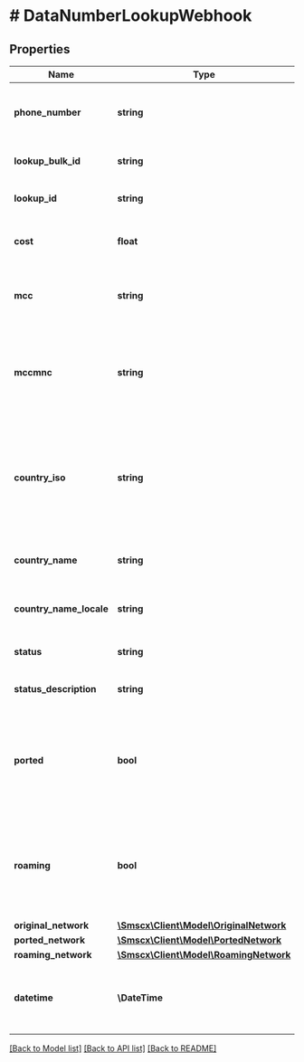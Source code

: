 # # DataNumberLookupWebhook

## Properties

Name | Type | Description | Notes
------------ | ------------- | ------------- | -------------
**phone_number** | **string** | Phone number in international E.164 format |
**lookup_bulk_id** | **string** | Unique bulk lookup identifier |
**lookup_id** | **string** | Unique lookup identifier |
**cost** | **float** | The cost of phone number lookup |
**mcc** | **string** | Mobile country code. [See full list of MCC](https://www.itu.int/dms_pub/itu-t/opb/sp/T-SP-E.212B-2018-PDF-E.pdf) |
**mccmnc** | **string** | Mobile country code + Mobile network code. [See full list of MCC + MNC](https://www.itu.int/dms_pub/itu-t/opb/sp/T-SP-E.212B-2018-PDF-E.pdf) |
**country_iso** | **string** | Two-letter country code in ISO-3166 alpha 2 standard of the destinations. Eg. &#x60;DE&#x60;, &#x60;FR&#x60;, &#x60;IT&#x60; |
**country_name** | **string** | Name of the country of the phone number |
**country_name_locale** | **string** | Name of the country in local language |
**status** | **string** | Status of the phone number |
**status_description** | **string** | Short description of the status |
**ported** | **bool** | Returns &#x60;true&#x60; if the phone number is ported to other mobile network, &#x60;false&#x60; otherwise |
**roaming** | **bool** | Returns &#x60;true&#x60; if the phone number is roaming in other network, &#x60;false&#x60; otherwise |
**original_network** | [**\Smscx\Client\Model\OriginalNetwork**](OriginalNetwork.md) |  |
**ported_network** | [**\Smscx\Client\Model\PortedNetwork**](PortedNetwork.md) |  |
**roaming_network** | [**\Smscx\Client\Model\RoamingNetwork**](RoamingNetwork.md) |  |
**datetime** | **\DateTime** | Date and time of the phone number lookup request |

[[Back to Model list]](../../README.md#models) [[Back to API list]](../../README.md#endpoints) [[Back to README]](../../README.md)
